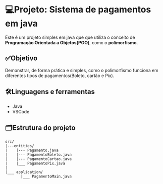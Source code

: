 # 💻Projeto: Sistema de pagamentos em java
Este é um projeto simples em java que que utiliza o conceito de **Programação Orientada a Objetos(POO)**, como o **polimorfismo**.

## ✅Objetivo
Demonstrar, de forma prática e simples, como o polimorfismo funciona em diferentes tipos de pagamentos(Boleto, cartão e Pix).

## 🛠️Linguagens e ferramentas
- Java
- VSCode
  
## 🗂️Estrutura do projeto

 ```
src/
|---entities/
|    |--- Pagamento.java
|    |--- PagamentoBoleto.java
|    |--- PagamentoCartao.java
|    |___ PagamentoPix.java
|
|___ application/
        |___ PagamentoMain.java

```
